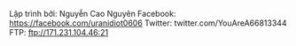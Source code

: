 Lập trình bởi: Nguyễn Cao Nguyên
Facebook: https://facebook.com/uranidiot0606
Twitter: twitter.com/YouAreA66813344
FTP: ftp://171.231.104.46:21
